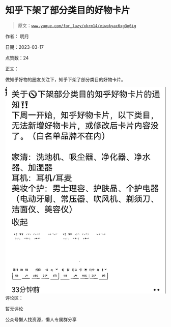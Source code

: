 # 知乎下架了部分类目的好物卡片

> 原文：[`www.yuque.com/for_lazy/xkrm14/eiwokyac6xg3q6ig`](https://www.yuque.com/for_lazy/xkrm14/eiwokyac6xg3q6ig)



作者： 明月



日期：2023-03-17



点赞数：24



正文：



做知乎好物的圈友关注下，知乎下架了部分类目的好物卡片。



![](img/de527ecf03eae17a270563cd8ee13cdd.png)  <ne-p id="u411a0ba4" data-lake-id="u411a0ba4">评论区：



暂无评论



公众号懒人找资源，懒人专属群分享

</ne-p>